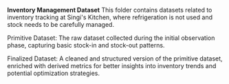 **Inventory Management Dataset**
This folder contains datasets related to inventory tracking at Singi's Kitchen, where refrigeration is not used and stock needs to be carefully managed.

Primitive Dataset: The raw dataset collected during the initial observation phase, capturing basic stock-in and stock-out patterns.

Finalized Dataset: A cleaned and structured version of the primitive dataset, enriched with derived metrics for better insights into inventory trends and potential optimization strategies.
